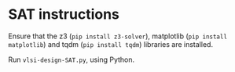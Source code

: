 # SAT instructions
Ensure that the z3 (``pip install z3-solver``), matplotlib (``pip install matplotlib``) and tqdm (``pip install tqdm``) libraries are installed. 

Run ``vlsi-design-SAT.py``, using Python.